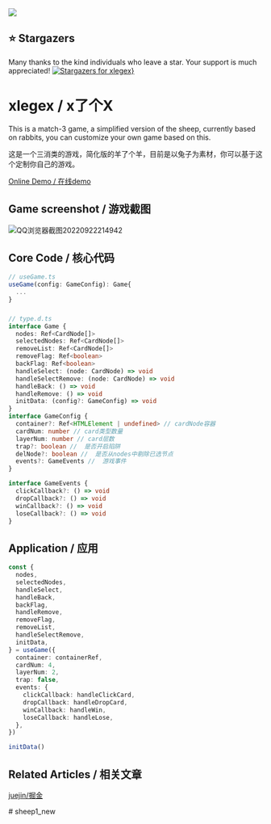 <img src="https://cdn.staticaly.com/gh/chenxch/pic-image@master/20220929/image-31.5wzs9gnp33k.webp" />


## ⭐ Stargazers

Many thanks to the kind individuals who leave a star.
Your support is much appreciated!
[![Stargazers for xlegex}](https://reporoster.com/stars/chenxch/xlegex)](https://github.com/chenxch/xlegex/stargazers)


# xlegex / x了个X

This is a match-3 game, a simplified version of the sheep, currently based on rabbits, you can customize your own game based on this.

这是一个三消类的游戏，简化版的羊了个羊，目前是以兔子为素材，你可以基于这个定制你自己的游戏。



[Online Demo / 在线demo](https://chenxch.github.io/xlegex/)

## Game screenshot / 游戏截图
![QQ浏览器截图20220922214942](https://cdn.staticaly.com/gh/chenxch/pic-image@master/20220929/tutu.4jhzwxilnfs0.gif)


## Core Code / 核心代码
```ts
// useGame.ts
useGame(config: GameConfig): Game{
  ...
}
```

### 
```ts
// type.d.ts
interface Game {
  nodes: Ref<CardNode[]>
  selectedNodes: Ref<CardNode[]>
  removeList: Ref<CardNode[]>
  removeFlag: Ref<boolean>
  backFlag: Ref<boolean>
  handleSelect: (node: CardNode) => void
  handleSelectRemove: (node: CardNode) => void
  handleBack: () => void
  handleRemove: () => void
  initData: (config?: GameConfig) => void
}
interface GameConfig {
  container?: Ref<HTMLElement | undefined> // cardNode容器
  cardNum: number // card类型数量
  layerNum: number // card层数
  trap?: boolean //  是否开启陷阱
  delNode?: boolean //  是否从nodes中剔除已选节点
  events?: GameEvents //  游戏事件
}

interface GameEvents {
  clickCallback?: () => void
  dropCallback?: () => void
  winCallback?: () => void
  loseCallback?: () => void
}
```

## Application / 应用
```ts
const {
  nodes,
  selectedNodes,
  handleSelect,
  handleBack,
  backFlag,
  handleRemove,
  removeFlag,
  removeList,
  handleSelectRemove,
  initData,
} = useGame({
  container: containerRef,
  cardNum: 4,
  layerNum: 2,
  trap: false,
  events: {
    clickCallback: handleClickCard,
    dropCallback: handleDropCard,
    winCallback: handleWin,
    loseCallback: handleLose,
  },
})

initData()
```

## Related Articles / 相关文章
[juejin/掘金](https://juejin.cn/post/7147245442172977189)

#   s h e e p 1 _ n e w  
 